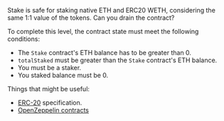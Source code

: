 Stake is safe for staking native ETH and ERC20 WETH, considering the same 1:1 value of the tokens. Can you drain the contract?

To complete this level, the contract state must meet the following conditions:

* The `Stake` contract's ETH balance has to be greater than 0.
* `totalStaked` must be greater than the `Stake` contract's ETH balance.
* You must be a staker.
* You staked balance must be 0.

Things that might be useful:
* [ERC-20](https://github.com/ethereum/EIPs/blob/master/EIPS/eip-20.md) specification.
* [OpenZeppelin contracts](https://github.com/OpenZeppelin/openzeppelin-contracts)

